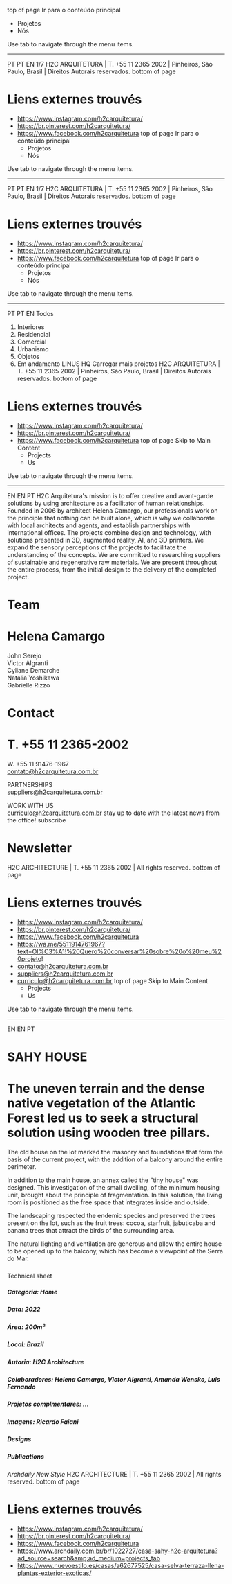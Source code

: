top of page
Ir para o conteúdo principal
  * Projetos
  * Nós


Use tab to navigate through the menu items.
  *   *   * 

PT
PT
EN
1/7
H2C ARQUITETURA | T. +55 11 2365 2002 | Pinheiros, São Paulo, Brasil | Direitos Autorais reservados.
bottom of page


# Liens externes trouvés
- https://www.instagram.com/h2carquitetura/
- https://br.pinterest.com/h2carquitetura/
- https://www.facebook.com/h2carquitetura
top of page
Ir para o conteúdo principal
  * Projetos
  * Nós


Use tab to navigate through the menu items.
  *   *   * 

PT
PT
EN
1/7
H2C ARQUITETURA | T. +55 11 2365 2002 | Pinheiros, São Paulo, Brasil | Direitos Autorais reservados.
bottom of page


# Liens externes trouvés
- https://www.instagram.com/h2carquitetura/
- https://br.pinterest.com/h2carquitetura/
- https://www.facebook.com/h2carquitetura
top of page
Ir para o conteúdo principal
  * Projetos
  * Nós


Use tab to navigate through the menu items.
  *   *   * 

PT
PT
EN
Todos
1. Interiores
2. Residencial
3. Comercial
4. Urbanismo
5. Objetos
6. Em andamento
LINUS HQ
Carregar mais projetos
H2C ARQUITETURA | T. +55 11 2365 2002 | Pinheiros, São Paulo, Brasil | Direitos Autorais reservados.
bottom of page


# Liens externes trouvés
- https://www.instagram.com/h2carquitetura/
- https://br.pinterest.com/h2carquitetura/
- https://www.facebook.com/h2carquitetura
top of page
Skip to Main Content
  * Projects
  * Us


Use tab to navigate through the menu items.
  *   *   * 

EN
EN
PT
H2C Arquitetura's mission is to offer creative and avant-garde solutions by using architecture as a facilitator of human relationships.
Founded in 2006 by architect Helena Camargo, our professionals work on the principle that nothing can be built alone, which is why we collaborate with local architects and agents, and establish partnerships with international offices.
The projects combine design and technology, with solutions presented in 3D, augmented reality, AI, and 3D printers. We expand the sensory perceptions of the projects to facilitate the understanding of the concepts.
We are committed to researching suppliers of sustainable and regenerative raw materials. We are present throughout the entire process, from the initial design to the delivery of the completed project.
# Team
# Helena Camargo  
John Serejo  
Victor Algranti  
Cyliane Demarche  
Natalia Yoshikawa  
Gabrielle Rizzo
# Contact
#  T. +55 11 2365-2002  
W. +55 11 91476-1967  
contato@h2carquitetura.com.br  
  
PARTNERSHIPS  
suppliers@h2carquitetura.com.br  
  
WORK WITH US  
curriculo@h2carquitetura.com.br
stay up to date with the latest news from the office!
subscribe
# Newsletter
H2C ARCHITECTURE | T. +55 11 2365 2002 | All rights reserved.
bottom of page


# Liens externes trouvés
- https://www.instagram.com/h2carquitetura/
- https://br.pinterest.com/h2carquitetura/
- https://www.facebook.com/h2carquitetura
- https://wa.me/5511914761967?text=Ol%C3%A1!%20Quero%20conversar%20sobre%20o%20meu%20projeto!
- contato@h2carquitetura.com.br
- suppliers@h2carquitetura.com.br
- curriculo@h2carquitetura.com.br
top of page
Skip to Main Content
  * Projects
  * Us


Use tab to navigate through the menu items.
  *   *   * 

EN
EN
PT
# SAHY HOUSE
# The uneven terrain and the dense native vegetation of the Atlantic Forest led us to seek a structural solution using wooden tree pillars.  
  
The old house on the lot marked the masonry and foundations that form the basis of the current project, with the addition of a balcony around the entire perimeter.  
  
In addition to the main house, an annex called the "tiny house" was designed. This investigation of the small dwelling, of the minimum housing unit, brought about the principle of fragmentation. In this solution, the living room is positioned as the free space that integrates inside and outside.  
  
The landscaping respected the endemic species and preserved the trees present on the lot, such as the fruit trees: cocoa, starfruit, jabuticaba and banana trees that attract the birds of the surrounding area.  
  
The natural lighting and ventilation are generous and allow the entire house to be opened up to the balcony, which has become a viewpoint of the Serra do Mar.
#####   
Technical sheet
##### Categoria: Home
##### Data: 2022
##### Área: 200m²
##### Local: Brazil
##### Autoria: H2C Architecture
##### Colaboradores: Helena Camargo, Victor Algranti, Amanda Wensko, Luis Fernando 
##### Projetos complmentares: ...
##### Imagens: Ricardo Faiani
##### Designs
##### Publications
_Archdaily_
_New Style_
H2C ARCHITECTURE | T. +55 11 2365 2002 | All rights reserved.
bottom of page


# Liens externes trouvés
- https://www.instagram.com/h2carquitetura/
- https://br.pinterest.com/h2carquitetura/
- https://www.facebook.com/h2carquitetura
- https://www.archdaily.com.br/br/1022727/casa-sahy-h2c-arquitetura?ad_source=search&amp;ad_medium=projects_tab
- https://www.nuevoestilo.es/casas/a62677525/casa-selva-terraza-llena-plantas-exterior-exoticas/